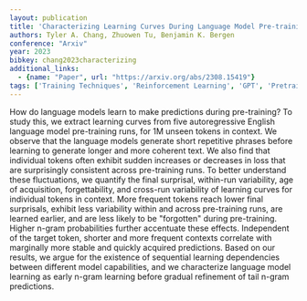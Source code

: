 ```yaml
---
layout: publication
title: 'Characterizing Learning Curves During Language Model Pre-training: Learning, Forgetting, And Stability'
authors: Tyler A. Chang, Zhuowen Tu, Benjamin K. Bergen
conference: "Arxiv"
year: 2023
bibkey: chang2023characterizing
additional_links:
  - {name: "Paper", url: "https://arxiv.org/abs/2308.15419"}
tags: ['Training Techniques', 'Reinforcement Learning', 'GPT', 'Pretraining Methods', 'Pre-Training']
---
```

How do language models learn to make predictions during pre-training? To
study this, we extract learning curves from five autoregressive English
language model pre-training runs, for 1M unseen tokens in context. We observe
that the language models generate short repetitive phrases before learning to
generate longer and more coherent text. We also find that individual tokens
often exhibit sudden increases or decreases in loss that are surprisingly
consistent across pre-training runs. To better understand these fluctuations,
we quantify the final surprisal, within-run variability, age of acquisition,
forgettability, and cross-run variability of learning curves for individual
tokens in context. More frequent tokens reach lower final surprisals, exhibit
less variability within and across pre-training runs, are learned earlier, and
are less likely to be "forgotten" during pre-training. Higher n-gram
probabilities further accentuate these effects. Independent of the target
token, shorter and more frequent contexts correlate with marginally more stable
and quickly acquired predictions. Based on our results, we argue for the
existence of sequential learning dependencies between different model
capabilities, and we characterize language model learning as early n-gram
learning before gradual refinement of tail n-gram predictions.
